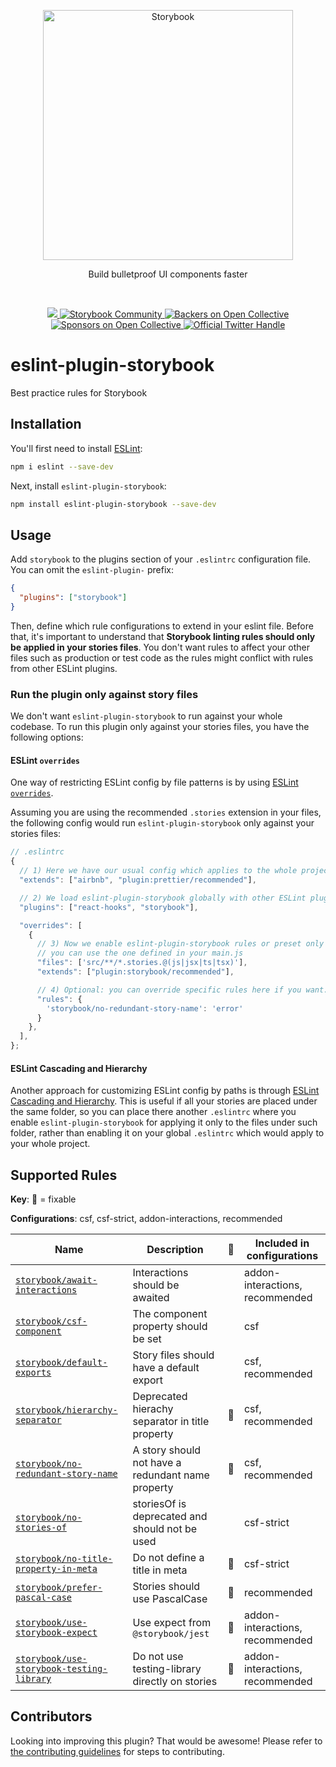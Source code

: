 <p align="center">
  <a href="https://storybook.js.org/">
    <img src="https://user-images.githubusercontent.com/321738/63501763-88dbf600-c4cc-11e9-96cd-94adadc2fd72.png" alt="Storybook" width="400" />
  </a>
</p>

<p align="center">Build bulletproof UI components faster</p>

<br/>

<p align="center">
  <a href="https://discord.gg/storybook">
    <img src="https://img.shields.io/badge/discord-join-7289DA.svg?logo=discord&longCache=true&style=flat" />
  </a>
  <a href="https://storybook.js.org/community/">
    <img src="https://img.shields.io/badge/community-join-4BC424.svg" alt="Storybook Community" />
  </a>
  <a href="#backers">
    <img src="https://opencollective.com/storybook/backers/badge.svg" alt="Backers on Open Collective" />
  </a>
  <a href="#sponsors">
    <img src="https://opencollective.com/storybook/sponsors/badge.svg" alt="Sponsors on Open Collective" />
  </a>
  <a href="https://twitter.com/intent/follow?screen_name=storybookjs">
    <img src="https://badgen.net/twitter/follow/storybookjs?icon=twitter&label=%40storybookjs" alt="Official Twitter Handle" />
  </a>
</p>

# eslint-plugin-storybook

Best practice rules for Storybook

## Installation

You'll first need to install [ESLint](https://eslint.org/):

```sh
npm i eslint --save-dev
```

Next, install `eslint-plugin-storybook`:

```sh
npm install eslint-plugin-storybook --save-dev
```

## Usage

Add `storybook` to the plugins section of your `.eslintrc` configuration file. You can omit the `eslint-plugin-` prefix:

```json
{
  "plugins": ["storybook"]
}
```

Then, define which rule configurations to extend in your eslint file. Before that, it's important to understand that **Storybook linting rules should only be applied in your stories files**. You don't want rules to affect your other files such as production or test code as the rules might conflict with rules from other ESLint plugins.

### Run the plugin only against story files

We don't want `eslint-plugin-storybook` to run against your whole codebase. To run this plugin only against your stories files, you have the following options:

#### ESLint `overrides`

One way of restricting ESLint config by file patterns is by using [ESLint `overrides`](https://eslint.org/docs/user-guide/configuring/configuration-files#configuration-based-on-glob-patterns).

Assuming you are using the recommended `.stories` extension in your files, the following config would run `eslint-plugin-storybook` only against your stories files:

```javascript
// .eslintrc
{
  // 1) Here we have our usual config which applies to the whole project, so we don't put storybook preset here.
  "extends": ["airbnb", "plugin:prettier/recommended"],

  // 2) We load eslint-plugin-storybook globally with other ESLint plugins.
  "plugins": ["react-hooks", "storybook"],

  "overrides": [
    {
      // 3) Now we enable eslint-plugin-storybook rules or preset only for matching files!
      // you can use the one defined in your main.js
      "files": ['src/**/*.stories.@(js|jsx|ts|tsx)'],
      "extends": ["plugin:storybook/recommended"],

      // 4) Optional: you can override specific rules here if you want. Else delete this
      "rules": {
        'storybook/no-redundant-story-name': 'error'
      }
    },
  ],
};
```

#### ESLint Cascading and Hierarchy

Another approach for customizing ESLint config by paths is through [ESLint Cascading and Hierarchy](https://eslint.org/docs/user-guide/configuring/configuration-files#cascading-and-hierarchy). This is useful if all your stories are placed under the same folder, so you can place there another `.eslintrc` where you enable `eslint-plugin-storybook` for applying it only to the files under such folder, rather than enabling it on your global `.eslintrc` which would apply to your whole project.

## Supported Rules

<!-- RULES-LIST:START -->

**Key**: 🔧 = fixable

**Configurations**: csf, csf-strict, addon-interactions, recommended

| Name                                                                                       | Description                                       | 🔧  | Included in configurations      |
| ------------------------------------------------------------------------------------------ | ------------------------------------------------- | --- | ------------------------------- |
| [`storybook/await-interactions`](./docs/rules/await-interactions.md)                       | Interactions should be awaited                    |     | addon-interactions, recommended |
| [`storybook/csf-component`](./docs/rules/csf-component.md)                                 | The component property should be set              |     | csf                             |
| [`storybook/default-exports`](./docs/rules/default-exports.md)                             | Story files should have a default export          |     | csf, recommended                |
| [`storybook/hierarchy-separator`](./docs/rules/hierarchy-separator.md)                     | Deprecated hierachy separator in title property   | 🔧  | csf, recommended                |
| [`storybook/no-redundant-story-name`](./docs/rules/no-redundant-story-name.md)             | A story should not have a redundant name property | 🔧  | csf, recommended                |
| [`storybook/no-stories-of`](./docs/rules/no-stories-of.md)                                 | storiesOf is deprecated and should not be used    |     | csf-strict                      |
| [`storybook/no-title-property-in-meta`](./docs/rules/no-title-property-in-meta.md)         | Do not define a title in meta                     | 🔧  | csf-strict                      |
| [`storybook/prefer-pascal-case`](./docs/rules/prefer-pascal-case.md)                       | Stories should use PascalCase                     | 🔧  | recommended                     |
| [`storybook/use-storybook-expect`](./docs/rules/use-storybook-expect.md)                   | Use expect from `@storybook/jest`                 | 🔧  | addon-interactions, recommended |
| [`storybook/use-storybook-testing-library`](./docs/rules/use-storybook-testing-library.md) | Do not use testing-library directly on stories    | 🔧  | addon-interactions, recommended |

<!-- RULES-LIST:END -->

## Contributors

Looking into improving this plugin? That would be awesome!
Please refer to [the contributing guidelines](./CONTRIBUTING.md) for steps to contributing.
